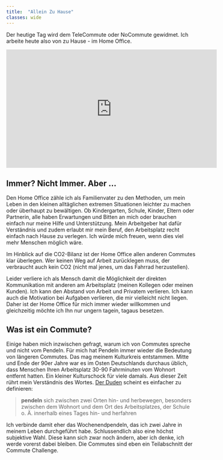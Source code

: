 ```yaml
---
title:  "Allein Zu Hause"
classes: wide
---
```


Der heutige Tag wird dem TeleCommute oder NoCommute gewidmet. Ich arbeite heute also von zu Hause - im Home Office. 

<iframe width="560" height="315" src="https://www.youtube.com/embed/Ff2AsZcuDQg" frameborder="0" allow="accelerometer; autoplay; encrypted-media; gyroscope; picture-in-picture" allowfullscreen></iframe>

## Immer? Nicht Immer. Aber ...

Den Home Office zähle ich als Familienvater zu den Methoden, um mein Leben in den kleinen alltäglichen extremen Situationen leichter zu machen oder überhaupt zu bewältigen. Ob Kindergarten, Schule, Kinder, Eltern oder Partnerin, alle haben Erwartungen und Bitten an mich oder brauchen einfach nur meine Hilfe und Unterstützung. Mein Arbeitgeber hat dafür Verständnis und zudem erlaubt mir mein Beruf, den Arbeitsplatz recht einfach nach Hause zu verlegen. Ich würde mich freuen, wenn dies viel mehr Menschen möglich wäre.

Im Hinblick auf die CO2-Bilanz ist der Home Office allen anderen Commutes klar überlegen. Wer keinen Weg auf Arbeit zurücklegen muss, der verbraucht auch kein CO2 (nicht mal jenes, um das Fahrrad herzustellen). 

Leider verliere ich als Mensch damit die Möglichkeit der direkten Kommunikation mit anderen am Arbeitsplatz (meinen Kollegen oder meinen Kunden). Ich kann den Abstand von Arbeit und Privatem verlieren. Ich kann auch die Motivation bei Aufgaben verlieren, die mir vielleicht nicht liegen. Daher ist der Home Office für mich immer wieder willkommen und gleichzeitig möchte ich Ihn nur ungern tagein, tagaus besetzen. 

## Was ist ein Commute?

Einige haben mich inzwischen gefragt, warum ich von Commutes spreche und nicht vom Pendeln. Für mich hat Pendeln immer wieder die Bedeutung von längeren Commutes. Das mag meinem Kulturkreis entstammen. Mitte und Ende der 90er Jahre war es im Osten Deutschlands durchaus üblich, dass Menschen Ihren Arbeitsplatz 30-90 Fahrminuten vom Wohnort entfernt hatten. Ein kleiner Kulturschock für viele damals. Aus dieser Zeit rührt mein Verständnis des Wortes. [Der Duden](https://www.duden.de/rechtschreibung/pendeln) scheint es einfacher zu definieren:

> **pendeln** sich zwischen zwei Orten hin- und herbewegen, besonders zwischen dem Wohnort und dem Ort des Arbeitsplatzes, der Schule o. Ä. innerhalb eines Tages hin- und herfahren

Ich verbinde damit eher das Wochenendpendeln, das ich zwei Jahre in meinem Leben durchgeführt habe. Schlussendlich also eine höchst subjektive Wahl. Diese kann sich zwar noch ändern, aber ich denke, ich werde vorerst dabei bleiben. Die Commutes sind eben ein Teilabschnitt der Commute Challenge. 
